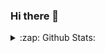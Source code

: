 ### Hi there 👋

<details>
  <summary>:zap: Github Stats:</summary>
  <img align='left' alt="s-munro's github stats" src="https://github-readme-stats.vercel.app/api?username=s-munro&hide=contribs,prs" /> 
  
</details>



<!--
**s-munro/s-munro** is a ✨ _special_ ✨ repository because its `README.md` (this file) appears on your GitHub profile.

Here are some ideas to get you started:

- 🔭 I’m currently working on ...
- 🌱 I’m currently learning ...
- 👯 I’m looking to collaborate on ...
- 🤔 I’m looking for help with ...
- 💬 Ask me about ...
- 📫 How to reach me: ...
- 😄 Pronouns: ...
- ⚡ Fun fact: ...
-->
